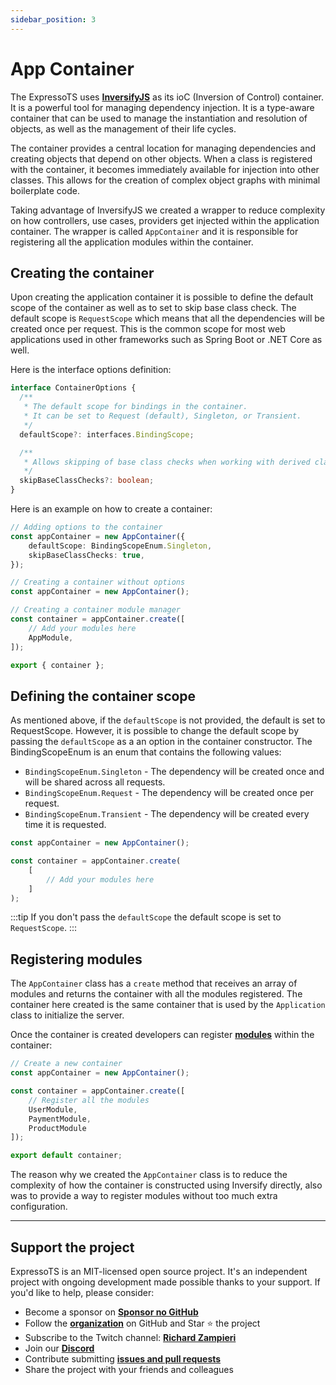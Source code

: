 ```yaml
---
sidebar_position: 3
---
```


# App Container

The ExpressoTS uses **[InversifyJS](https://inversify.io/)** as its ioC (Inversion of Control) container. It is a powerful tool for managing dependency injection. It is a type-aware container that can be used to manage the instantiation and resolution of objects, as well as the management of their life cycles.

The container provides a central location for managing dependencies and creating objects that depend on other objects. When a class is registered with the container, it becomes immediately available for injection into other classes. This allows for the creation of complex object graphs with minimal boilerplate code.

Taking advantage of InversifyJS we created a wrapper to reduce complexity on how controllers, use cases, providers get injected within the application container. The wrapper is called `AppContainer` and it is responsible for registering all the application modules within the container.

## Creating the container

Upon creating the application container it is possible to define the default scope of the container as well as to set to skip base class check. The default scope is `RequestScope` which means that all the dependencies will be created once per request. This is the common scope for most web applications used in other frameworks such as Spring Boot or .NET Core as well.

Here is the interface options definition:

```typescript
interface ContainerOptions {
  /**
   * The default scope for bindings in the container.
   * It can be set to Request (default), Singleton, or Transient.
   */
  defaultScope?: interfaces.BindingScope;

  /**
   * Allows skipping of base class checks when working with derived classes.
   */
  skipBaseClassChecks?: boolean;
}
```

Here is an example on how to create a container:

```typescript
// Adding options to the container
const appContainer = new AppContainer({
    defaultScope: BindingScopeEnum.Singleton,
    skipBaseClassChecks: true,
});

// Creating a container without options
const appContainer = new AppContainer();

// Creating a container module manager
const container = appContainer.create([
    // Add your modules here
    AppModule,
]);

export { container };
```

## Defining the container scope

As mentioned above, if the `defaultScope` is not provided, the default is set to RequestScope. However, it is possible to change the default scope by passing the `defaultScope` as a an option in the container constructor. The BindingScopeEnum is an enum that contains the following values:

- `BindingScopeEnum.Singleton` - The dependency will be created once and will be shared across all requests.
- `BindingScopeEnum.Request` - The dependency will be created once per request.
- `BindingScopeEnum.Transient` - The dependency will be created every time it is requested.

```typescript
const appContainer = new AppContainer();

const container = appContainer.create(
    [
        // Add your modules here
    ]
);
```

:::tip
If you don't pass the `defaultScope` the default scope is set to `RequestScope`.
:::

## Registering modules

The `AppContainer` class has a `create` method that receives an array of modules and returns the container with all the modules registered. The container here created is the same container that is used by the `Application` class to initialize the server.

Once the container is created developers can register **[modules](./module.md)** within the container:

```typescript
// Create a new container
const appContainer = new AppContainer();

const container = appContainer.create([
    // Register all the modules
    UserModule,
    PaymentModule,
    ProductModule
]);

export default container;
```

The reason why we created the `AppContainer` class is to reduce the complexity of how the container is constructed using Inversify directly, also was to provide a way to register modules without too much extra configuration.

---

## Support the project

ExpressoTS is an MIT-licensed open source project. It's an independent project with ongoing development made possible thanks to your support. If you'd like to help, please consider:

- Become a sponsor on **[Sponsor no GitHub](https://github.com/sponsors/expressots)**
- Follow the **[organization](https://github.com/expressots)** on GitHub and Star ⭐ the project
- Subscribe to the Twitch channel: **[Richard Zampieri](https://www.twitch.tv/richardzampieri)**
- Join our **[Discord](https://discord.com/invite/PyPJfGK)**
- Contribute submitting **[issues and pull requests](https://github.com/expressots/expressots/issues/new/choose)**
- Share the project with your friends and colleagues